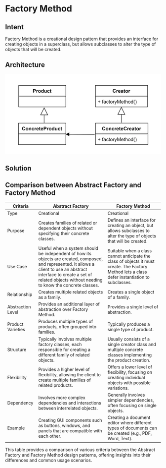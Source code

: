 # Factory Method
## Intent
Factory Method is a creational design pattern that provides an interface for creating objects in a superclass, 
but allows subclasses to alter the type of objects that will be created.

## Architecture
![img.png](img.png)
## Solution

## Comparison between Abstract Factory and Factory Method
| Criteria          | Abstract Factory                                                                                                                                                                                                                       | Factory Method                                                                                                                                  |
|-------------------|----------------------------------------------------------------------------------------------------------------------------------------------------------------------------------------------------------------------------------------|-------------------------------------------------------------------------------------------------------------------------------------------------|
| Type              | Creational                                                                                                                                                                                                                             | Creational                                                                                                                                      |
| Purpose           | Creates families of related or dependent objects without specifying their concrete classes.                                                                                                                                            | Defines an interface for creating an object, but allows subclasses to alter the type of objects that will be created.                           |
| Use Case          | Useful when a system should be independent of how its objects are created, composed, and represented. It allows a client to use an abstract interface to create a set of related objects without needing to know the concrete classes. | Suitable when a class cannot anticipate the class of objects it must create. The Factory Method lets a class defer instantiation to subclasses. |
| Relationship      | Creates multiple related objects as a family.                                                                                                                                                                                          | Creates a single object of a family.                                                                                                            |
| Abstraction Level | Provides an additional layer of abstraction over Factory Method.                                                                                                                                                                       | Provides a single level of abstraction.                                                                                                         |
| Product Varieties | Produces multiple types of products, often grouped into families.                                                                                                                                                                      | Typically produces a single type of product.                                                                                                    |
| Structure         | Typically involves multiple factory classes, each responsible for creating a different family of related objects.                                                                                                                      | Usually consists of a single creator class and multiple concrete classes implementing the product creation.                                     |
| Flexibility       | Provides a higher level of flexibility, allowing the client to create multiple families of related products.                                                                                                                           | Offers a lower level of flexibility, focusing on creating individual objects with possible variations.                                          |
| Dependency        | Involves more complex dependencies and interactions between interrelated objects.                                                                                                                                                      | Generally involves simpler dependencies, often focusing on single objects.                                                                      |
| Example           | Creating GUI components such as buttons, windows, and panels that are compatible with each other.                                                                                                                                      | Creating a document editor where different types of documents can be created (e.g., PDF, Word, Text).                                           |

This table provides a comparison of various criteria between the Abstract Factory and Factory Method design patterns, offering insights into their differences and common usage scenarios.